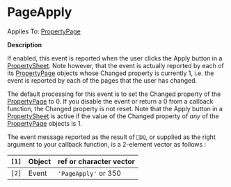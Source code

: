 




<h1 class="heading"><span class="name">PageApply</span></h1>

Applies To: [PropertyPage](../a-z/propertypage.md)


**Description**


If enabled, this event is reported when the user clicks the Apply button in a [PropertySheet](../a-z/propertysheet.md). Note however, that the event is actually reported by each of its [PropertyPage](../a-z/propertypage.md) objects whose Changed property is currently 1, i.e. the event is reported by each of the pages that the user has changed.


The default processing for this event is to set the Changed property of the [PropertyPage](../a-z/propertypage.md) to 0. If you disable the event or return a 0 from a callback function, the Changed property is not reset. Note that the Apply button in a [PropertySheet](../a-z/propertysheet.md) is active if the value of the Changed property of *any* of the [PropertyPage](../a-z/propertypage.md) objects is 1.


The event message reported as the result of `⎕DQ`, or supplied as the right argument to your callback function, is a 2-element vector as follows :


| `[1]` | Object | ref or character vector |
| --- | --- | ---  |
| `[2]` | Event | `'PageApply'` or 350 |



